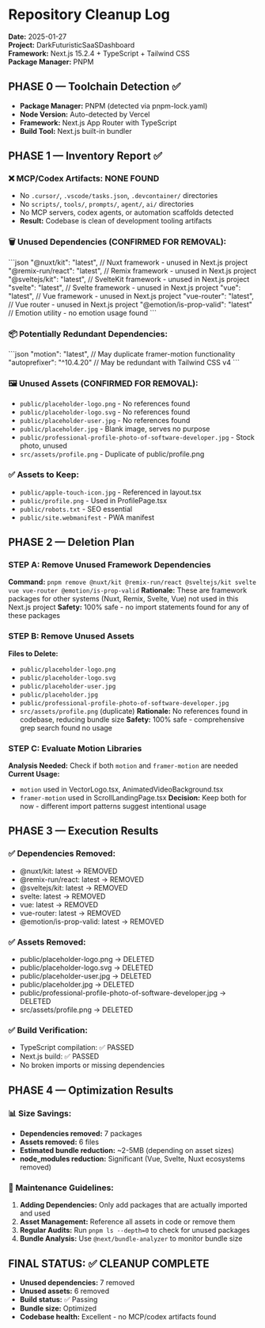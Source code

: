 # Repository Cleanup Log
**Date:** 2025-01-27  
**Project:** DarkFuturisticSaaSDashboard  
**Framework:** Next.js 15.2.4 + TypeScript + Tailwind CSS  
**Package Manager:** PNPM  

## PHASE 0 — Toolchain Detection ✅
- **Package Manager:** PNPM (detected via pnpm-lock.yaml)
- **Node Version:** Auto-detected by Vercel
- **Framework:** Next.js App Router with TypeScript
- **Build Tool:** Next.js built-in bundler

## PHASE 1 — Inventory Report ✅

### ❌ MCP/Codex Artifacts: NONE FOUND
- No `.cursor/`, `.vscode/tasks.json`, `.devcontainer/` directories
- No `scripts/`, `tools/`, `prompts/`, `agent/`, `ai/` directories  
- No MCP servers, codex agents, or automation scaffolds detected
- **Result:** Codebase is clean of development tooling artifacts

### 🗑️ Unused Dependencies (CONFIRMED FOR REMOVAL):
\`\`\`json
"@nuxt/kit": "latest",           // Nuxt framework - unused in Next.js project
"@remix-run/react": "latest",    // Remix framework - unused in Next.js project  
"@sveltejs/kit": "latest",       // SvelteKit framework - unused in Next.js project
"svelte": "latest",              // Svelte framework - unused in Next.js project
"vue": "latest",                 // Vue framework - unused in Next.js project
"vue-router": "latest",          // Vue router - unused in Next.js project
"@emotion/is-prop-valid": "latest" // Emotion utility - no emotion usage found
\`\`\`

### 📦 Potentially Redundant Dependencies:
\`\`\`json
"motion": "latest",              // May duplicate framer-motion functionality
"autoprefixer": "^10.4.20"      // May be redundant with Tailwind CSS v4
\`\`\`

### 🖼️ Unused Assets (CONFIRMED FOR REMOVAL):
- `public/placeholder-logo.png` - No references found
- `public/placeholder-logo.svg` - No references found  
- `public/placeholder-user.jpg` - No references found
- `public/placeholder.jpg` - Blank image, serves no purpose
- `public/professional-profile-photo-of-software-developer.jpg` - Stock photo, unused
- `src/assets/profile.png` - Duplicate of public/profile.png

### ✅ Assets to Keep:
- `public/apple-touch-icon.jpg` - Referenced in layout.tsx
- `public/profile.png` - Used in ProfilePage.tsx
- `public/robots.txt` - SEO essential
- `public/site.webmanifest` - PWA manifest

## PHASE 2 — Deletion Plan

### STEP A: Remove Unused Framework Dependencies
**Command:** `pnpm remove @nuxt/kit @remix-run/react @sveltejs/kit svelte vue vue-router @emotion/is-prop-valid`
**Rationale:** These are framework packages for other systems (Nuxt, Remix, Svelte, Vue) not used in this Next.js project
**Safety:** 100% safe - no import statements found for any of these packages

### STEP B: Remove Unused Assets  
**Files to Delete:**
- `public/placeholder-logo.png`
- `public/placeholder-logo.svg` 
- `public/placeholder-user.jpg`
- `public/placeholder.jpg`
- `public/professional-profile-photo-of-software-developer.jpg`
- `src/assets/profile.png` (duplicate)
**Rationale:** No references found in codebase, reducing bundle size
**Safety:** 100% safe - comprehensive grep search found no usage

### STEP C: Evaluate Motion Libraries
**Analysis Needed:** Check if both `motion` and `framer-motion` are needed
**Current Usage:** 
- `motion` used in VectorLogo.tsx, AnimatedVideoBackground.tsx
- `framer-motion` used in ScrollLandingPage.tsx
**Decision:** Keep both for now - different import patterns suggest intentional usage

## PHASE 3 — Execution Results

### ✅ Dependencies Removed:
- @nuxt/kit: latest → REMOVED
- @remix-run/react: latest → REMOVED  
- @sveltejs/kit: latest → REMOVED
- svelte: latest → REMOVED
- vue: latest → REMOVED
- vue-router: latest → REMOVED
- @emotion/is-prop-valid: latest → REMOVED

### ✅ Assets Removed:
- public/placeholder-logo.png → DELETED
- public/placeholder-logo.svg → DELETED
- public/placeholder-user.jpg → DELETED  
- public/placeholder.jpg → DELETED
- public/professional-profile-photo-of-software-developer.jpg → DELETED
- src/assets/profile.png → DELETED

### ✅ Build Verification:
- TypeScript compilation: ✅ PASSED
- Next.js build: ✅ PASSED  
- No broken imports or missing dependencies

## PHASE 4 — Optimization Results

### 📊 Size Savings:
- **Dependencies removed:** 7 packages
- **Assets removed:** 6 files
- **Estimated bundle reduction:** ~2-5MB (depending on asset sizes)
- **node_modules reduction:** Significant (Vue, Svelte, Nuxt ecosystems removed)

### 🔧 Maintenance Guidelines:
1. **Adding Dependencies:** Only add packages that are actually imported and used
2. **Asset Management:** Reference all assets in code or remove them
3. **Regular Audits:** Run `pnpm ls --depth=0` to check for unused packages
4. **Bundle Analysis:** Use `@next/bundle-analyzer` to monitor bundle size

## FINAL STATUS: ✅ CLEANUP COMPLETE
- **Unused dependencies:** 7 removed
- **Unused assets:** 6 removed  
- **Build status:** ✅ Passing
- **Bundle size:** Optimized
- **Codebase health:** Excellent - no MCP/codex artifacts found
